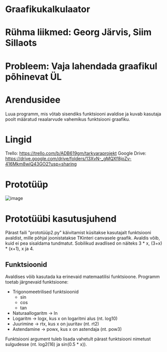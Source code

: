 # Graafikukalkulaator

# Rühma liikmed: Georg Järvis, Siim Sillaots
# Probleem: Vaja lahendada graafikul põhinevat ÜL

# Arendusidee
Luua programm, mis võtab sisendiks funktsiooni avaldise ja kuvab kasutaja poolt määratud reaalarvude vahemikus funktsiooni graafiku.

# Lingid
Trello: https://trello.com/b/ADB619gm/tarkvaraprojekt
Google Drive: https://drive.google.com/drive/folders/13XvN-_gMQXf8joZv-416Mkm8wiQ43GO2?usp=sharing

# Prototüüp
![image](https://user-images.githubusercontent.com/112854111/189603438-b3f2f530-5554-46f0-83f2-30d606e50adc.png)

# Prototüübi kasutusjuhend
Pärast faili "prototüüp2.py" käivitamist küsitakse kasutajalt funktsiooni avaldist, mille põhjal joonistatakse TKinteri canvasele graafik. Avaldis võib, kuid ei pea sisaldama tundmatut. Sobilikud avadlised on näiteks 3 * x, (3+x) * (x+1), x ja 4.
## Funktsioonid
Avaldises võib kasutada ka erinevaid matemaatilisi funktsioone. Programm toetab järgnevaid funktsioone:
- Trigonomeetrilised funktsioonid
  - sin
  - cos
  - tan
- Naturaallogaritm -> ln
- Logaritm -> logx, kus x on logaritmi alus (nt. log10)
- Juurimine -> rtx, kus x on juuritav (nt. rt2)
- Astendamine -> powx, kus x on astendaja (nt. pow3)

Funktsiooni argument tuleb lisada vahetult pärast funktsiooni nimetust sulgudesse (nt. log2(16) ja sin(0.5 * x)).
